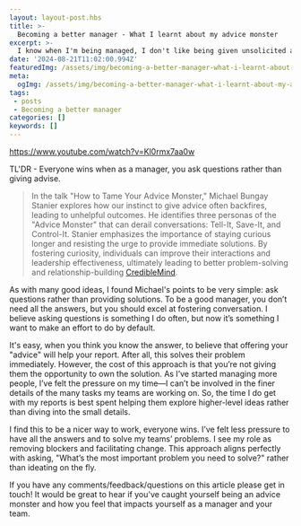 ```yaml
---
layout: layout-post.hbs
title: >-
  Becoming a better manager - What I learnt about my advice monster
excerpt: >-
  I know when I'm being managed, I don't like being given unsolicited advice. From watching this TED talk it really gave me perspective on how I conduct myself as a manager.
date: '2024-08-21T11:02:00.994Z'
featuredImg: /assets/img/becoming-a-better-manager-what-i-learnt-about-my-advice-monster--featured-img.webp
meta:
  ogImg: /assets/img/becoming-a-better-manager-what-i-learnt-about-my-advice-monster--og-img.jpg
tags: 
 - posts
 - Becoming a better manager 
categories: []
keywords: []
---
```


https://www.youtube.com/watch?v=Kl0rmx7aa0w

TL'DR - Everyone wins when as a manager, you ask questions rather than giving advise. 

> In the talk "How to Tame Your Advice Monster," Michael Bungay Stanier explores how our instinct to give advice often backfires, leading to unhelpful outcomes. He identifies three personas of the "Advice Monster" that can derail conversations: Tell-It, Save-It, and Control-It. Stanier emphasizes the importance of staying curious longer and resisting the urge to provide immediate solutions. By fostering curiosity, individuals can improve their interactions and leadership effectiveness, ultimately leading to better problem-solving and relationship-building​ [CredibleMind](https://crediblemind.com/videos/how-to-tame-your-advice-monster-or-michael-bungay-stanier-or).

As with many good ideas, I found Michael's points to be very simple: ask questions rather than providing solutions. To be a good manager, you don’t need all the answers, but you should excel at fostering conversation. I believe asking questions is something I do often, but now it’s something I want to make an effort to do by default.

It's easy, when you think you know the answer, to believe that offering your "advice" will help your report. After all, this solves their problem immediately. However, the cost of this approach is that you’re not giving them the opportunity to own the solution. As I’ve started managing more people, I’ve felt the pressure on my time—I can’t be involved in the finer details of the many tasks my teams are working on. So, the time I do get with my reports is best spent helping them explore higher-level ideas rather than diving into the small details.

I find this to be a nicer way to work, everyone wins. I’ve felt less pressure to have all the answers and to solve my teams’ problems. I see my role as removing blockers and facilitating change. This approach aligns perfectly with asking, "What’s the most important problem you need to solve?" rather than ideating on the fly.

If you have any comments/feedback/questions on this article please get in touch! It would be great to hear if you've caught yourself being an advice monster and how you feel that impacts yourself as a manager and your team.